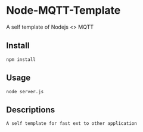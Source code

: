 # Node-MQTT-Template
A self template of Nodejs &lt;> MQTT

## Install
    npm install
    
## Usage
    node server.js
    
## Descriptions
    A self template for fast ext to other application
    
